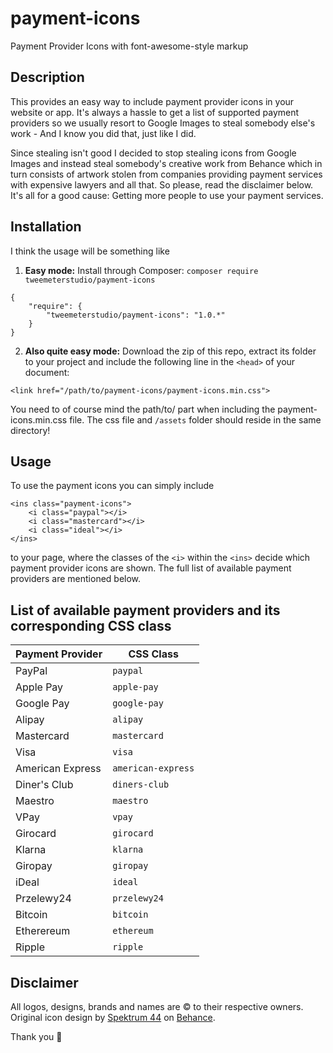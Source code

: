 # payment-icons
Payment Provider Icons with font-awesome-style markup
## Description
This provides an easy way to include payment provider icons in your website or app. It's always a hassle to get a list of supported payment providers so we usually resort to Google Images to steal somebody else's work - And I know you did that, just like I did.

Since stealing isn't good I decided to stop stealing icons from Google Images and instead steal somebody's creative work from Behance which in turn consists of artwork stolen from companies providing payment services with expensive lawyers and all that. So please, read the disclaimer below. It's all for a good cause: Getting more people to use your payment services.
## Installation
I think the usage will be something like
1. **Easy mode:** Install through Composer: `composer require tweemeterstudio/payment-icons`
```
{
    "require": {
        "tweemeterstudio/payment-icons": "1.0.*"
    }
}
```
2. **Also quite easy mode:** Download the zip of this repo, extract its folder to your project and include the following line in the `<head>` of your document:
```
<link href="/path/to/payment-icons/payment-icons.min.css">
```
You need to of course mind the path/to/ part when including the payment-icons.min.css file. The css file and `/assets` folder should reside in the same directory!
## Usage
To use the payment icons you can simply include 
```
<ins class="payment-icons">
    <i class="paypal"></i>
    <i class="mastercard"></i>
    <i class="ideal"></i>
</ins>
```
to your page, where the classes of the `<i>` within the `<ins>` decide which payment provider icons are shown. The full list of available payment providers are mentioned below.
## List of available payment providers and its corresponding CSS class
| Payment Provider  | CSS Class |
|---|---|
| PayPal            | `paypal` |
| Apple Pay         | `apple-pay` |
| Google Pay        | `google-pay` |
| Alipay            | `alipay` |
| Mastercard        | `mastercard` |
| Visa              | `visa` |
| American Express  | `american-express` |
| Diner's Club      | `diners-club` |
| Maestro           | `maestro` |
| VPay              | `vpay` |
| Girocard          | `girocard` |
| Klarna            | `klarna` |
| Giropay           | `giropay` |
| iDeal             | `ideal` |
| Przelewy24        | `przelewy24` |
| Bitcoin           | `bitcoin` |
| Etherereum        | `ethereum` |
| Ripple            | `ripple` |

## Disclaimer
All logos, designs, brands and names are © to their respective owners.
Original icon design by [Spektrum 44](https://www.behance.net/gallery/93190297/Free-E-Commerce-Logos) on [Behance](https://www.behance.net/spektrum44). 

Thank you 💙
